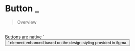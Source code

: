 # Button _

> Overview
 <br />
 Buttons are native `<button>` element enhanced based on the design styling provided in figma. 


